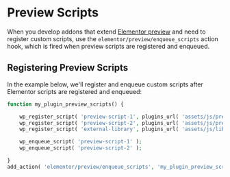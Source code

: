 # Preview Scripts

<Badge type="tip" vertical="top" text="Elementor Core" /> <Badge type="warning" vertical="top" text="Intermediate" />

When you develop addons that extend [Elementor preview](./editor/elementor-preview) and need to register custom scripts, use the `elementor/preview/enqueue_scripts` action hook, which is fired when preview scripts are registered and enqueued.

## Registering Preview Scripts

In the example below, we'll register and enqueue custom scripts after Elementor scripts are registered and enqueued:

```php {11}
function my_plugin_preview_scripts() {

	wp_register_script( 'preview-script-1', plugins_url( 'assets/js/preview-script-1.js', __FILE__ ) );
	wp_register_script( 'preview-script-2', plugins_url( 'assets/js/preview-script-2.js', __FILE__ ), [ 'external-library' ] );
	wp_register_script( 'external-library', plugins_url( 'assets/js/libs/external-library.js', __FILE__ ) );

	wp_enqueue_script( 'preview-script-1' );
	wp_enqueue_script( 'preview-script-2' );

}
add_action( 'elementor/preview/enqueue_scripts', 'my_plugin_preview_scripts' );
```
